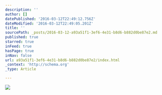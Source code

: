 ```yaml
---
description: ''
author: []
datePublished: '2016-03-12T22:49:12.756Z'
dateModified: '2016-03-12T22:49:05.201Z'
title: ''
sourcePath: _posts/2016-03-12-a93a51f1-3ef6-4e31-b8d6-b882d0be87e2.md
published: true
starred: true
inFeed: true
hasPage: true
inNav: false
url: a93a51f1-3ef6-4e31-b8d6-b882d0be87e2/index.html
_context: 'http://schema.org'
_type: Article

---
```

![](https://the-grid-user-content.s3-us-west-2.amazonaws.com/b8c5d75b-1ab6-4f74-8add-510b99b440f0.png)